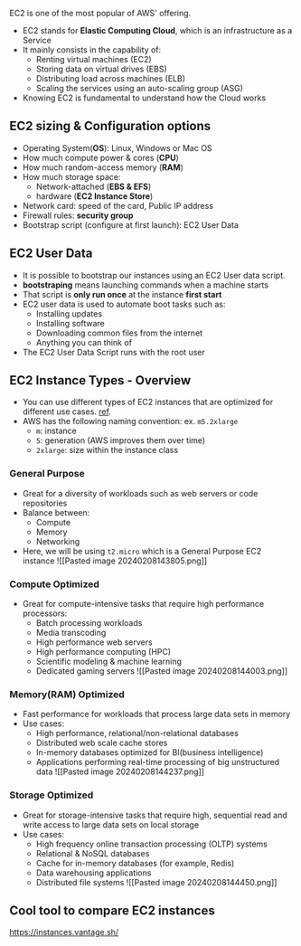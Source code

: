 EC2 is one of the most popular of AWS' offering.
- EC2 stands for **Elastic Computing Cloud**, which is an infrastructure as a Service
- It mainly consists in the capability of:
	- Renting virtual machines (EC2)
	- Storing data on virtual drives (EBS)
	- Distributing load across machines (ELB)
	- Scaling the services using an auto-scaling group (ASG)
- Knowing EC2 is fundamental to understand how the Cloud works
## EC2 sizing & Configuration options
- Operating System(**OS**): Linux, Windows or Mac OS
- How much compute power & cores (**CPU**)
- How much random-access memory (**RAM**)
- How much storage space:
	- Network-attached (**EBS & EFS**)
	- hardware (**EC2 Instance Store**)
- Network card: speed of the card, Public IP address
- Firewall rules: **security group**
- Bootstrap script (configure at first launch): EC2 User Data

## EC2 User Data
- It is possible to bootstrap our instances using an EC2 User data script.
- **bootstraping** means launching commands when a machine starts
- That script is **only run once** at the instance **first start**
- EC2 user data is used to automate boot tasks such as:
	- Installing updates
	- Installing software
	- Downloading common files from the internet
	- Anything you can think of
- The EC2 User Data Script runs with the root user

## EC2 Instance Types - Overview
- You can use different types of EC2 instances that are optimized for different use cases. [ref](https://aws.amazon.com/ec2/instance-types/).
- AWS has the following naming convention: ex. `m5.2xlarge`
	- `m`: instance
	- `5`: generation (AWS improves them over time)
	- `2xlarge`: size within the instance class
### General Purpose
- Great for a diversity of workloads such as web servers or code repositories
- Balance between:
	- Compute
	- Memory
	- Networking
- Here, we will be using `t2.micro` which is a General Purpose EC2 instance
	![[Pasted image 20240208143805.png]]

### Compute Optimized
- Great for compute-intensive tasks that require high performance processors:
	- Batch processing workloads
	- Media transcoding
	- High performance web servers
	- High performance computing (HPC)
	- Scientific modeling & machine learning
	- Dedicated gaming servers
	![[Pasted image 20240208144003.png]]
### Memory(RAM) Optimized
- Fast performance for workloads that process large data sets in memory
- Use cases:
	- High performance, relational/non-relational databases
	- Distributed web scale cache stores
	- In-memory databases optimized for BI(business intelligence)
	- Applications performing real-time processing of big unstructured data
	![[Pasted image 20240208144237.png]]
### Storage Optimized
- Great for storage-intensive tasks that require high, sequential read and write access to large data sets on local storage
- Use cases:
	- High frequency online transaction processing (OLTP) systems
	- Relational & NoSQL databases
	- Cache for in-memory databases (for example, Redis)
	- Data warehousing applications
	- Distributed file systems
	![[Pasted image 20240208144450.png]]

## Cool tool to compare EC2 instances
https://instances.vantage.sh/



